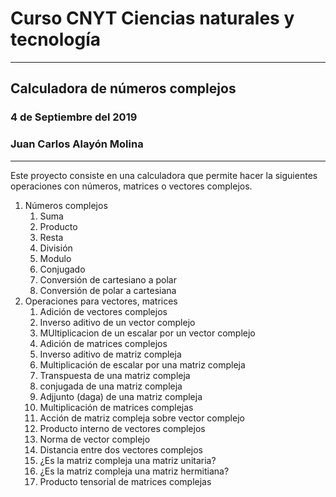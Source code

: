 # Curso CNYT Ciencias naturales y tecnología
---
## Calculadora de números complejos
### 4 de Septiembre del 2019
### Juan Carlos Alayón Molina
---
Este proyecto consiste en una calculadora que permite hacer la siguientes operaciones con números, matrices o vectores complejos.
1. Números complejos
    1.  Suma
    2. Producto
    3. Resta
    4. División
    5. Modulo
    6. Conjugado
    7. Conversión de cartesiano a polar
    8. Conversión de polar a cartesiana
2. Operaciones para vectores, matrices
    1. Adición de vectores complejos
    2. Inverso aditivo de un vector complejo
    3. MUltiplicacion de un escalar por un vector complejo
    4. Adición de matrices complejos
    5. Inverso aditivo de matriz compleja
    6. Multiplicación de escalar por una matriz compleja
    7. Transpuesta de una matriz compleja
    8. conjugada de una matriz compleja
    9. Adjjunto (daga) de una matriz compleja
    10. Multiplicación de matrices complejas
    11. Acción de matriz compleja sobre vector complejo
    12. Producto interno de vectores complejos
    13. Norma de vector complejo
    14. Distancia entre dos vectores complejos
    15. ¿Es la matriz compleja una matriz unitaria?
    16. ¿Es la matriz compleja una matriz hermitiana?
    17. Producto tensorial de matrices complejas
